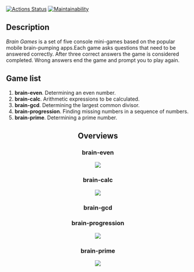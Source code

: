 [![Actions Status](https://github.com/sawann/frontend-project-44/workflows/hexlet-check/badge.svg)](https://github.com/sawann/frontend-project-44/actions)
[![Maintainability](https://api.codeclimate.com/v1/badges/786bc15fd5ab336b376b/maintainability)](https://codeclimate.com/github/sawann/frontend-project-44/maintainability)

<h2><b>Description</b></h2>
<p><i>Brain Games</i> is a set of five console mini-games based on the popular mobile brain-pumping apps.Each game asks questions that need to be answered correctly. After three correct answers the game is considered completed. Wrong answers end the game and prompt you to play again.</p>

<h2><b>Game list</b></h2>
<ol>
  <li><b>brain-even</b>. Determining an even number.</li>
  <li><b>brain-calc</b>. Arithmetic expressions to be calculated.</li>
  <li><b>brain-gcd</b>. Determining the largest common divisor.</li>
  <li><b>brain-progression</b>. Finding missing numbers in a sequence of numbers.</li>
  <li><b>brain-prime</b>. Determining a prime number.</li>
</ol>
<div align="center">
  <h2><b>Overviews</b></h2>
  <h3><b>brain-even</b></h3>

<a href="https://asciinema.org/a/M6YRRNEcSvLQBpfjZoETIsIeg" target="_blank"><img src="https://asciinema.org/a/M6YRRNEcSvLQBpfjZoETIsIeg.svg" /></a>

<h3><b>brain-calc</b></h3>

<a href="https://asciinema.org/a/tdnYY0JBj3srR0rlobxRQsFR9" target="_blank"><img src="https://asciinema.org/a/tdnYY0JBj3srR0rlobxRQsFR9.svg" /></a>

 <h3><b>brain-gcd</b></h3>


 <h3><b>brain-progression</b></h3>

<a href="https://asciinema.org/a/pmvmCH0cCKcxvnd4SEMTUzdqk" target="_blank"><img src="https://asciinema.org/a/pmvmCH0cCKcxvnd4SEMTUzdqk.svg" /></a>

<h3><b>brain-prime</b></h3>

<a href="https://asciinema.org/a/tux6DZdOOmeJXiJLGvdkreTby" target="_blank"><img src="https://asciinema.org/a/tux6DZdOOmeJXiJLGvdkreTby.svg" /></a>

</div>
